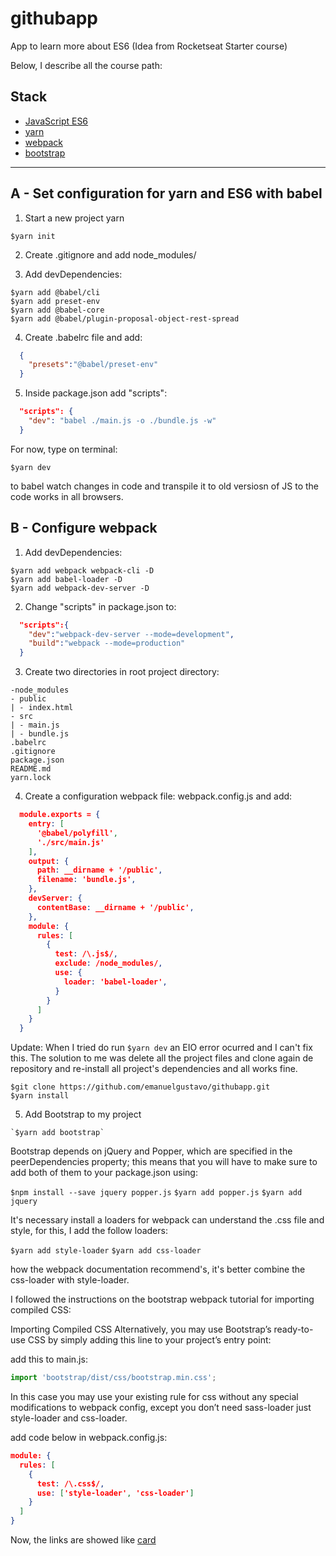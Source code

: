 # githubapp
App to learn more about ES6 (Idea from Rocketseat Starter course)

Below, I describe all the course path:

## Stack

- [JavaScript ES6](https://blog.rocketseat.com.br/as-melhores-features-do-es6-es7-e-es8/)
- [yarn](https://yarnpkg.com/getting-started/usage)
- [webpack](https://webpack.js.org/concepts/#entry)
- [bootstrap](https://getbootstrap.com/)

---

## A - Set configuration for yarn and ES6 with babel
  1. Start a new project yarn

  `$yarn init`

  2. Create .gitignore and add node_modules/

  3. Add devDependencies:

  `$yarn add @babel/cli`\
  `$yarn add preset-env`\
  `$yarn add @babel-core`\
  `$yarn add @babel/plugin-proposal-object-rest-spread`

  4. Create .babelrc file and add:

  ```json
    {
      "presets":"@babel/preset-env"
    }
  ```

  5. Inside package.json add "scripts":
  ```json
    "scripts": {
      "dev": "babel ./main.js -o ./bundle.js -w"
    }
  ```
  For now, type on terminal:

  `$yarn dev` 
  
  to babel watch changes in code and transpile it to old versiosn of JS to the code works in all browsers. 

## B - Configure webpack
  1. Add devDependencies:
  
  `$yarn add webpack webpack-cli -D`\
  `$yarn add babel-loader -D`\
  `$yarn add webpack-dev-server -D`
  
  2. Change "scripts" in package.json to:

  ```json
    "scripts":{
      "dev":"webpack-dev-server --mode=development",
      "build":"webpack --mode=production"
    }
  ```

  3. Create two directories in root project directory:

    -node_modules
    - public
    | - index.html
    - src
    | - main.js
    | - bundle.js
    .babelrc
    .gitignore
    package.json
    README.md
    yarn.lock


  4. Create a configuration webpack file: webpack.config.js and add:

  ```json
    module.exports = {
      entry: [
        '@babel/polyfill',
        './src/main.js'
      ],
      output: {
        path: __dirname + '/public',
        filename: 'bundle.js',
      },
      devServer: {
        contentBase: __dirname + '/public',
      },
      module: {
        rules: [
          {
            test: /\.js$/,
            exclude: /node_modules/,
            use: {
              loader: 'babel-loader',
            }
          }
        ]
      }
    }
  ```

  Update: When I tried do run `$yarn dev` an EIO error ocurred and I can't fix this. The solution to me was
  delete all the project files and clone again de repository and re-install all project's dependencies and
  all works fine.

  `$git clone https://github.com/emanuelgustavo/githubapp.git`\
  `$yarn install`

  5. Add Bootstrap to my project


    `$yarn add bootstrap`

  Bootstrap depends on jQuery and Popper, which are specified in the peerDependencies property; this means that you will have to make sure to add both of them to your package.json using:

  `$npm install --save jquery popper.js`
  `$yarn add popper.js`
  `$yarn add jquery`
    
  It's necessary install a loaders for webpack can understand the .css file and style, for this, I add the follow loaders:
    
  `$yarn add style-loader`
  `$yarn add css-loader`
    
  how the webpack documentation recommend's, it's better combine the css-loader with style-loader.

  I followed the instructions on the bootstrap webpack tutorial for importing compiled CSS:

  Importing Compiled CSS
  Alternatively, you may use Bootstrap’s ready-to-use CSS by simply adding this line to your project’s entry point:

  add this to main.js:

  ```javascript
  import 'bootstrap/dist/css/bootstrap.min.css'; 
  ```

  In this case you may use your existing rule for css without any special modifications to webpack config, except you don’t need sass-loader just style-loader and css-loader.

  add code below in webpack.config.js:

  ```json
  module: {
    rules: [
      {
        test: /\.css$/,
        use: ['style-loader', 'css-loader']
      }
    ]
  }
  ```
  Now, the links are showed like [card](https://getbootstrap.com/docs/4.4/components/card/)
    


